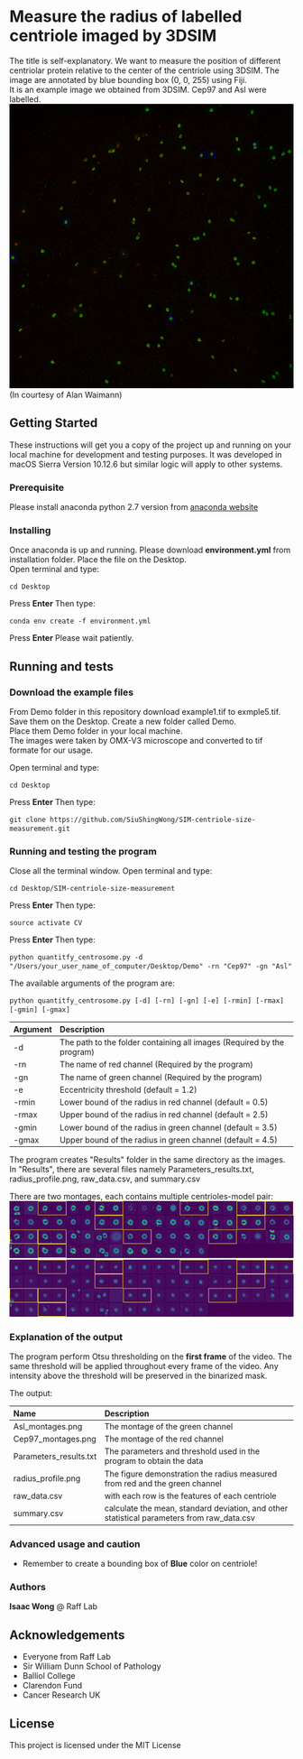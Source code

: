 # Measure the radius of labelled centriole imaged by 3DSIM

The title is self-explanatory. We want to measure the position of different centriolar protein relative to the center of the centriole using 3DSIM. The image are annotated by blue bounding box (0, 0, 255) using Fiji.  
It is an example image we obtained from 3DSIM. Cep97 and Asl were labelled.  
![alt text](Demo/example1.png)  
(In courtesy of Alan Waimann)

## Getting Started

These instructions will get you a copy of the project up and running on your local machine for development and testing purposes. It was developed in macOS Sierra Version 10.12.6 but similar logic will apply to other systems.

### Prerequisite

Please install anaconda python 2.7 version from [anaconda website](https://www.anaconda.com/download/#macos)

### Installing

Once anaconda is up and running. Please download **environment.yml** from installation folder. Place the file on the Desktop.  
Open terminal and type:
```
cd Desktop
```
Press **Enter** Then type:  
```
conda env create -f environment.yml
```
Press **Enter** Please wait patiently.  

## Running and tests
### Download the example files
From Demo folder in this repository download example1.tif to exmple5.tif. Save them on the Desktop. Create a new folder called Demo.  
Place them Demo folder in your local machine.  
The images were taken by OMX-V3 microscope and converted to tif formate for our usage.  

Open terminal and type:  
```
cd Desktop
```

Press **Enter** Then type:  
```
git clone https://github.com/SiuShingWong/SIM-centriole-size-measurement.git
```

### Running and testing the program
Close all the terminal window. Open terminal and type:  
```
cd Desktop/SIM-centriole-size-measurement
```
Press **Enter** Then type:  
```
source activate CV
```
Press **Enter** Then type:  
```
python quantitfy_centrosome.py -d "/Users/your_user_name_of_computer/Desktop/Demo" -rn "Cep97" -gn "Asl"
```
The available arguments of the program are:  
```
python quantitfy_centrosome.py [-d] [-rn] [-gn] [-e] [-rmin] [-rmax] [-gmin] [-gmax]
```
| Argument | Description |
| :--- | :---------------------------------------------------- |
| -d | The path to the folder containing all images (Required by the program) |
| -rn | The name of red channel (Required by the program) |
| -gn | The name of green channel (Required by the program) |
| -e | Eccentricity threshold (default = 1.2) |
| -rmin | Lower bound of the radius in red channel (default = 0.5) |
| -rmax | Upper bound of the radius in red channel (default = 2.5) |
| -gmin | Lower bound of the radius in green channel (default = 3.5) |
| -gmax | Upper bound of the radius in green channel (default = 4.5) |
  
The program creates "Results" folder in the same directory as the images. In "Results", there are several files namely Parameters_results.txt, radius_profile.png, raw_data.csv, and summary.csv

There are two montages, each contains multiple centrioles-model pair:
![alt text](Demo/Results/Asl_montages.png)  
![alt text](Demo/Results/Cep97_montages.png)  

### Explanation of the output
The program perform Otsu thresholding on the **first frame** of the video. The same threshold will be applied throughout every frame of the video. Any intensity above the threshold will be preserved in the binarized mask.  

The output:  

| Name | Description |
| :--- | :-------------------------------------------------------------------------------------------- |
| Asl_montages.png | The montage of the green channel |
| Cep97_montages.png | The montage of the red channel |
| Parameters_results.txt | The parameters and threshold used in the program to obtain the data |
| radius_profile.png | The figure demonstration the radius measured from red and the green channel |
| raw_data.csv | with each row is the features of each centriole |
| summary.csv | calculate the mean, standard deviation, and other statistical parameters from raw_data.csv |

### Advanced usage and caution
- Remember to create a bounding box of **Blue** color on centriole!

### Authors
**Isaac Wong** @ Raff Lab

## Acknowledgements
- Everyone from Raff Lab
- Sir William Dunn School of Pathology
- Balliol College
- Clarendon Fund
- Cancer Research UK

## License
This project is licensed under the MIT License



